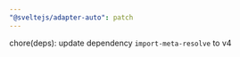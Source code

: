 ```yaml
---
"@sveltejs/adapter-auto": patch
---
```


chore(deps): update dependency `import-meta-resolve` to v4
